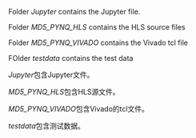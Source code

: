 Folder *Jupyter* contains the Jupyter file. 

Folder *MD5_PYNQ_HLS* contains the HLS source files 

Folder *MD5_PYNQ_VIVADO* contains the Vivado tcl file

FOlder *testdata* contains the test data

*Jupyter*包含Jupyter文件。 

*MD5_PYNQ_HLS*包含HLS源文件。

*MD5_PYNQ_VIVADO*包含Vivado的tcl文件。

*testdata*包含测试数据。

